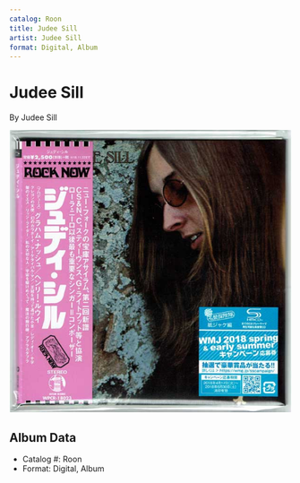 ```yaml
---
catalog: Roon
title: Judee Sill
artist: Judee Sill
format: Digital, Album
---
```


# Judee Sill

By Judee Sill

![](../../assets/albumcovers/Judee_Sill-Judee_Sill.png)

## Album Data

- Catalog #: Roon
- Format: Digital, Album

